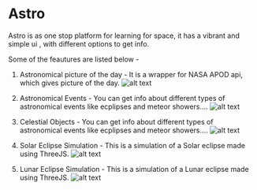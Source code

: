 # Astro
Astro is as one stop platform for learning for space, it has a vibrant and simple ui , with different options to get info.

Some of the feautures are listed below - 

1) Astronomical picture of the day - It is a wrapper for NASA APOD api, which gives picture of the day.
![alt text](https://github.com/Manan-Coder/Astro/blob/main/apod.png?raw=true)

2) Astronomical Events - You can get info about different types of astronomical events like ecplipses and meteor showers....
![alt text](https://github.com/Manan-Coder/Astro/blob/main/ast-events.png?raw=true)

3) Celestial Objects - You can get info about different types of astronomical events like ecplipses and meteor showers....
![alt text](https://github.com/Manan-Coder/Astro/blob/main/cel-objects.png?raw=true)

4) Solar Eclipse Simulation - This is a simulation of a Solar eclipse made using ThreeJS.
![alt text](https://github.com/[username]/[reponame]/blob/[branch]/image.jpg?raw=true)

5) Lunar Eclipse Simulation - This is a simulation of a Lunar eclipse made using ThreeJS.
![alt text](https://github.com/[username]/[reponame]/blob/[branch]/image.jpg?raw=true)